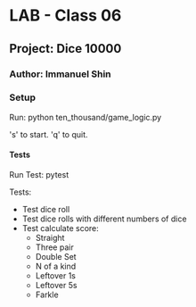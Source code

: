 # LAB - Class 06

## Project: Dice 10000

### Author: Immanuel Shin

### Setup

Run: python ten_thousand/game_logic.py

's' to start. 'q' to quit. 

#### Tests
Run Test: pytest  

Tests: 
- Test dice roll
- Test dice rolls with different numbers of dice
- Test calculate score:
  - Straight
  - Three pair
  - Double Set
  - N of a kind
  - Leftover 1s
  - Leftover 5s
  - Farkle
  
